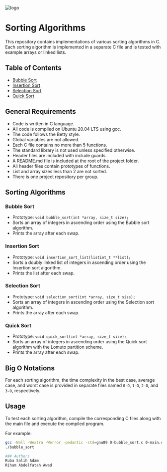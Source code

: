 
![logo](images.png)

# Sorting Algorithms

This repository contains implementations of various sorting algorithms in C. Each sorting algorithm is implemented in a separate C file and is tested with example arrays or linked lists.

## Table of Contents

- [Bubble Sort](#bubble-sort)
- [Insertion Sort](#insertion-sort)
- [Selection Sort](#selection-sort)
- [Quick Sort](#quick-sort)

## General Requirements

- Code is written in C language.
- All code is compiled on Ubuntu 20.04 LTS using gcc.
- The code follows the Betty style.
- Global variables are not allowed.
- Each C file contains no more than 5 functions.
- The standard library is not used unless specified otherwise.
- Header files are included with include guards.
- A README.md file is included at the root of the project folder.
- All header files contain prototypes of functions.
- List and array sizes less than 2 are not sorted.
- There is one project repository per group.

## Sorting Algorithms

### Bubble Sort

- Prototype: `void bubble_sort(int *array, size_t size);`
- Sorts an array of integers in ascending order using the Bubble sort algorithm.
- Prints the array after each swap.

### Insertion Sort

- Prototype: `void insertion_sort_list(listint_t **list);`
- Sorts a doubly linked list of integers in ascending order using the Insertion sort algorithm.
- Prints the list after each swap.

### Selection Sort

- Prototype: `void selection_sort(int *array, size_t size);`
- Sorts an array of integers in ascending order using the Selection sort algorithm.
- Prints the array after each swap.

### Quick Sort

- Prototype: `void quick_sort(int *array, size_t size);`
- Sorts an array of integers in ascending order using the Quick sort algorithm with the Lomuto partition scheme.
- Prints the array after each swap.

## Big O Notations

For each sorting algorithm, the time complexity in the best case, average case, and worst case is provided in separate files named `0-O`, `1-O`, `2-O`, and `3-O`, respectively.

## Usage

To test each sorting algorithm, compile the corresponding C files along with the main file and execute the compiled program.

For example:

```bash
gcc -Wall -Wextra -Werror -pedantic -std=gnu89 0-bubble_sort.c 0-main.c print_array.c -o bubble_sort
./bubble_sort

### Authors
Ruba Salih Adam
Riham Abdelfatah Awad